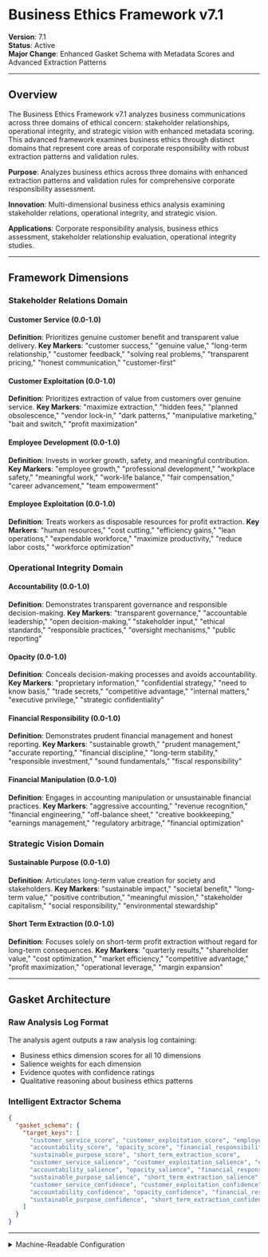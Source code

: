 # Business Ethics Framework v7.1

**Version**: 7.1  
**Status**: Active  
**Major Change**: Enhanced Gasket Schema with Metadata Scores and Advanced Extraction Patterns

---

## Overview

The Business Ethics Framework v7.1 analyzes business communications across three domains of ethical concern: stakeholder relationships, operational integrity, and strategic vision with enhanced metadata scoring. This advanced framework examines business ethics through distinct domains that represent core areas of corporate responsibility with robust extraction patterns and validation rules.

**Purpose**: Analyzes business ethics across three domains with enhanced extraction patterns and validation rules for comprehensive corporate responsibility assessment.

**Innovation**: Multi-dimensional business ethics analysis examining stakeholder relations, operational integrity, and strategic vision.

**Applications**: Corporate responsibility analysis, business ethics assessment, stakeholder relationship evaluation, operational integrity studies.

---

## Framework Dimensions

### **Stakeholder Relations Domain**

#### Customer Service (0.0-1.0)
**Definition**: Prioritizes genuine customer benefit and transparent value delivery.
**Key Markers**: "customer success," "genuine value," "long-term relationship," "customer feedback," "solving real problems," "transparent pricing," "honest communication," "customer-first"

#### Customer Exploitation (0.0-1.0)
**Definition**: Prioritizes extraction of value from customers over genuine service.
**Key Markers**: "maximize extraction," "hidden fees," "planned obsolescence," "vendor lock-in," "dark patterns," "manipulative marketing," "bait and switch," "profit maximization"

#### Employee Development (0.0-1.0)
**Definition**: Invests in worker growth, safety, and meaningful contribution.
**Key Markers**: "employee growth," "professional development," "workplace safety," "meaningful work," "work-life balance," "fair compensation," "career advancement," "team empowerment"

#### Employee Exploitation (0.0-1.0)
**Definition**: Treats workers as disposable resources for profit extraction.
**Key Markers**: "human resources," "cost cutting," "efficiency gains," "lean operations," "expendable workforce," "maximize productivity," "reduce labor costs," "workforce optimization"

### **Operational Integrity Domain**

#### Accountability (0.0-1.0)
**Definition**: Demonstrates transparent governance and responsible decision-making.
**Key Markers**: "transparent governance," "accountable leadership," "open decision-making," "stakeholder input," "ethical standards," "responsible practices," "oversight mechanisms," "public reporting"

#### Opacity (0.0-1.0)
**Definition**: Conceals decision-making processes and avoids accountability.
**Key Markers**: "proprietary information," "confidential strategy," "need to know basis," "trade secrets," "competitive advantage," "internal matters," "executive privilege," "strategic confidentiality"

#### Financial Responsibility (0.0-1.0)
**Definition**: Demonstrates prudent financial management and honest reporting.
**Key Markers**: "sustainable growth," "prudent management," "accurate reporting," "financial discipline," "long-term stability," "responsible investment," "sound fundamentals," "fiscal responsibility"

#### Financial Manipulation (0.0-1.0)
**Definition**: Engages in accounting manipulation or unsustainable financial practices.
**Key Markers**: "aggressive accounting," "revenue recognition," "financial engineering," "off-balance sheet," "creative bookkeeping," "earnings management," "regulatory arbitrage," "financial optimization"

### **Strategic Vision Domain**

#### Sustainable Purpose (0.0-1.0)
**Definition**: Articulates long-term value creation for society and stakeholders.
**Key Markers**: "sustainable impact," "societal benefit," "long-term value," "positive contribution," "meaningful mission," "stakeholder capitalism," "social responsibility," "environmental stewardship"

#### Short Term Extraction (0.0-1.0)
**Definition**: Focuses solely on short-term profit extraction without regard for long-term consequences.
**Key Markers**: "quarterly results," "shareholder value," "cost optimization," "market efficiency," "competitive advantage," "profit maximization," "operational leverage," "margin expansion"

---

## Gasket Architecture

### Raw Analysis Log Format
The analysis agent outputs a raw analysis log containing:
- Business ethics dimension scores for all 10 dimensions
- Salience weights for each dimension
- Evidence quotes with confidence ratings
- Qualitative reasoning about business ethics patterns

### Intelligent Extractor Schema
```json
{
  "gasket_schema": {
    "target_keys": [
      "customer_service_score", "customer_exploitation_score", "employee_development_score", "employee_exploitation_score",
      "accountability_score", "opacity_score", "financial_responsibility_score", "financial_manipulation_score",
      "sustainable_purpose_score", "short_term_extraction_score",
      "customer_service_salience", "customer_exploitation_salience", "employee_development_salience", "employee_exploitation_salience",
      "accountability_salience", "opacity_salience", "financial_responsibility_salience", "financial_manipulation_salience",
      "sustainable_purpose_salience", "short_term_extraction_salience",
      "customer_service_confidence", "customer_exploitation_confidence", "employee_development_confidence", "employee_exploitation_confidence",
      "accountability_confidence", "opacity_confidence", "financial_responsibility_confidence", "financial_manipulation_confidence",
      "sustainable_purpose_confidence", "short_term_extraction_confidence"
    ]
  }
}
```

---

<details><summary>Machine-Readable Configuration</summary>

```json
{
  "name": "business_ethics_v7_1",
  "version": "v7.1",
  "display_name": "Business Ethics Framework v7.1",
  "analysis_variants": {
    "default": {
      "description": "Complete multi-dimensional business ethics analysis with raw analysis log output.",
      "analysis_prompt": "You are an expert analyst specializing in business ethics and corporate responsibility across diverse contexts. Your task is to analyze the provided text using the Business Ethics Framework v7.1, which captures business ethics patterns through three domains with enhanced metadata scoring and comprehensive corporate responsibility assessment.\n\nThe framework evaluates business ethics across three domains:\n\n**Stakeholder Relations Domain**: Customer Service (0.0-1.0) - genuine customer benefit and transparent value delivery vs. Customer Exploitation (0.0-1.0) - extraction of value from customers over genuine service; Employee Development (0.0-1.0) - worker growth, safety, and meaningful contribution vs. Employee Exploitation (0.0-1.0) - treating workers as disposable resources.\n\n**Operational Integrity Domain**: Accountability (0.0-1.0) - transparent governance and responsible decision-making vs. Opacity (0.0-1.0) - concealing decision-making processes; Financial Responsibility (0.0-1.0) - prudent financial management and honest reporting vs. Financial Manipulation (0.0-1.0) - accounting manipulation or unsustainable practices.\n\n**Strategic Vision Domain**: Sustainable Purpose (0.0-1.0) - long-term value creation for society and stakeholders vs. Short Term Extraction (0.0-1.0) - focusing solely on short-term profit extraction.\n\nFor each dimension, provide:\n- **Score (0.0-1.0)**: Based on strength of evidence in the text\n- **Salience (0.0-1.0)**: How central is this dimension to this specific text?\n- **Confidence (0.0-1.0)**: How certain are you in this assessment?\n\nWrite a comprehensive analytical report that covers:\n- Application of the Business Ethics methodology to this specific text\n- Detailed analysis of each relevant dimension with scores, salience, confidence, and evidence\n- Assessment of business ethics patterns across all three domains\n- Overall corporate responsibility profile with domain weighting\n- Key insights about the organization's ethical approach and stakeholder orientation\n\nEmbed your numerical assessments naturally within the analysis. For example: 'This text demonstrates strong customer service orientation (customer service score: 0.8, salience: 0.9, confidence: 0.7) with frequent references to genuine customer benefit.' Focus on rigorous intellectual analysis supported by direct textual evidence and clear reasoning for all scores and metadata."
    }
  },
  "dimension_groups": {
    "stakeholder_relations": ["customer_service", "customer_exploitation", "employee_development", "employee_exploitation"],
    "operational_integrity": ["accountability", "opacity", "financial_responsibility", "financial_manipulation"],
    "strategic_vision": ["sustainable_purpose", "short_term_extraction"]
  },
  "calculation_spec": {
    "stakeholder_focus_index": "(customer_service_score + employee_development_score - customer_exploitation_score - employee_exploitation_score) / 4",
    "operational_integrity_index": "(accountability_score + financial_responsibility_score - opacity_score - financial_manipulation_score) / 4",
    "strategic_sustainability_score": "(sustainable_purpose_score - short_term_extraction_score + 1) / 2",
    "salience_weighted_stakeholder_focus_index": "((customer_service_score * customer_service_salience + employee_development_score * employee_development_salience) - (customer_exploitation_score * customer_exploitation_salience + employee_exploitation_score * employee_exploitation_salience)) / (customer_service_salience + employee_development_salience + customer_exploitation_salience + employee_exploitation_salience + 1e-9)",
    "salience_weighted_operational_integrity_index": "((accountability_score * accountability_salience + financial_responsibility_score * financial_responsibility_salience) - (opacity_score * opacity_salience + financial_manipulation_score * financial_manipulation_salience)) / (accountability_salience + financial_responsibility_salience + opacity_salience + financial_manipulation_salience + 1e-9)",
    "salience_weighted_strategic_sustainability_score": "(sustainable_purpose_score * sustainable_purpose_salience - short_term_extraction_score * short_term_extraction_salience + (sustainable_purpose_salience + short_term_extraction_salience + 1e-9) / 2) / (sustainable_purpose_salience + short_term_extraction_salience + 1e-9)",
    "salience_weighted_business_ethics_index": "(stakeholder_focus_index * ((customer_service_salience + employee_development_salience + customer_exploitation_salience + employee_exploitation_salience + 1e-9) / 4) + operational_integrity_index * ((accountability_salience + financial_responsibility_salience + opacity_salience + financial_manipulation_salience + 1e-9) / 4) + strategic_sustainability_score * ((sustainable_purpose_salience + short_term_extraction_salience + 1e-9) / 2)) / (((customer_service_salience + employee_development_salience + customer_exploitation_salience + employee_exploitation_salience + 1e-9) / 4) + ((accountability_salience + financial_responsibility_salience + opacity_salience + financial_manipulation_salience + 1e-9) / 4) + ((sustainable_purpose_salience + short_term_extraction_salience + 1e-9) / 2))"
  },
  "reliability_rubric": {
    "cronbachs_alpha": {
      "excellent": [0.80, 1.0],
      "good": [0.70, 0.79],
      "acceptable": [0.60, 0.69],
      "poor": [0.0, 0.59]
    },
    "notes": "Defines quality thresholds for framework reliability. The Synthesis Agent uses this for automated fit assessment."
  },
  "gasket_schema": {
    "version": "7.1",
    "extraction_method": "intelligent_extractor",
    "target_keys": [
      "customer_service_score", "customer_exploitation_score", "employee_development_score", "employee_exploitation_score",
      "accountability_score", "opacity_score", "financial_responsibility_score", "financial_manipulation_score",
      "sustainable_purpose_score", "short_term_extraction_score",
      "customer_service_salience", "customer_exploitation_salience", "employee_development_salience", "employee_exploitation_salience",
      "accountability_salience", "opacity_salience", "financial_responsibility_salience", "financial_manipulation_salience",
      "sustainable_purpose_salience", "short_term_extraction_salience",
      "customer_service_confidence", "customer_exploitation_confidence", "employee_development_confidence", "employee_exploitation_confidence",
      "accountability_confidence", "opacity_confidence", "financial_responsibility_confidence", "financial_manipulation_confidence",
      "sustainable_purpose_confidence", "short_term_extraction_confidence"
    ],
    "extraction_patterns": {
      "customer_service_score": ["customer.{0,20}service.{0,20}score", "customer.{0,20}service.{0,20}rating", "customer\\s*service\\s*:\\s*[0-9]"],
      "customer_exploitation_score": ["customer.{0,20}exploitation.{0,20}score", "customer.{0,20}exploitation.{0,20}rating", "customer\\s*exploitation\\s*:\\s*[0-9]"],
      "employee_development_score": ["employee.{0,20}development.{0,20}score", "employee.{0,20}development.{0,20}rating", "employee\\s*development\\s*:\\s*[0-9]"],
      "employee_exploitation_score": ["employee.{0,20}exploitation.{0,20}score", "employee.{0,20}exploitation.{0,20}rating", "employee\\s*exploitation\\s*:\\s*[0-9]"],
      "accountability_score": ["accountability.{0,20}score", "accountability.{0,20}rating", "accountability\\s*:\\s*[0-9]"],
      "opacity_score": ["opacity.{0,20}score", "opacity.{0,20}rating", "opacity\\s*:\\s*[0-9]"],
      "financial_responsibility_score": ["financial.{0,20}responsibility.{0,20}score", "financial.{0,20}responsibility.{0,20}rating", "financial\\s*responsibility\\s*:\\s*[0-9]"],
      "financial_manipulation_score": ["financial.{0,20}manipulation.{0,20}score", "financial.{0,20}manipulation.{0,20}rating", "financial\\s*manipulation\\s*:\\s*[0-9]"],
      "sustainable_purpose_score": ["sustainable.{0,20}purpose.{0,20}score", "sustainable.{0,20}purpose.{0,20}rating", "sustainable\\s*purpose\\s*:\\s*[0-9]"],
      "short_term_extraction_score": ["short.{0,20}term.{0,20}extraction.{0,20}score", "short.{0,20}term.{0,20}extraction.{0,20}rating", "short\\s*term\\s*extraction\\s*:\\s*[0-9]"],
      "customer_service_salience": ["customer.{0,20}service.{0,20}salience", "customer.{0,20}service.{0,20}importance", "customer.{0,20}service.{0,20}centrality"],
      "customer_exploitation_salience": ["customer.{0,20}exploitation.{0,20}salience", "customer.{0,20}exploitation.{0,20}importance", "customer.{0,20}exploitation.{0,20}centrality"],
      "employee_development_salience": ["employee.{0,20}development.{0,20}salience", "employee.{0,20}development.{0,20}importance", "employee.{0,20}development.{0,20}centrality"],
      "employee_exploitation_salience": ["employee.{0,20}exploitation.{0,20}salience", "employee.{0,20}exploitation.{0,20}importance", "employee.{0,20}exploitation.{0,20}centrality"],
      "accountability_salience": ["accountability.{0,20}salience", "accountability.{0,20}importance", "accountability.{0,20}centrality"],
      "opacity_salience": ["opacity.{0,20}salience", "opacity.{0,20}importance", "opacity.{0,20}centrality"],
      "financial_responsibility_salience": ["financial.{0,20}responsibility.{0,20}salience", "financial.{0,20}responsibility.{0,20}importance", "financial.{0,20}responsibility.{0,20}centrality"],
      "financial_manipulation_salience": ["financial.{0,20}manipulation.{0,20}salience", "financial.{0,20}manipulation.{0,20}importance", "financial.{0,20}manipulation.{0,20}centrality"],
      "sustainable_purpose_salience": ["sustainable.{0,20}purpose.{0,20}salience", "sustainable.{0,20}purpose.{0,20}importance", "sustainable.{0,20}purpose.{0,20}centrality"],
      "short_term_extraction_salience": ["short.{0,20}term.{0,20}extraction.{0,20}salience", "short.{0,20}term.{0,20}extraction.{0,20}importance", "short.{0,20}term.{0,20}extraction.{0,20}centrality"],
      "customer_service_confidence": ["customer.{0,20}service.{0,20}confidence", "customer.{0,20}service.{0,20}certainty", "customer.{0,20}service.{0,20}sure"],
      "customer_exploitation_confidence": ["customer.{0,20}exploitation.{0,20}confidence", "customer.{0,20}exploitation.{0,20}certainty", "customer.{0,20}exploitation.{0,20}sure"],
      "employee_development_confidence": ["employee.{0,20}development.{0,20}confidence", "employee.{0,20}development.{0,20}certainty", "employee.{0,20}development.{0,20}sure"],
      "employee_exploitation_confidence": ["employee.{0,20}exploitation.{0,20}confidence", "employee.{0,20}exploitation.{0,20}certainty", "employee.{0,20}exploitation.{0,20}sure"],
      "accountability_confidence": ["accountability.{0,20}confidence", "accountability.{0,20}certainty", "accountability.{0,20}sure"],
      "opacity_confidence": ["opacity.{0,20}confidence", "opacity.{0,20}certainty", "opacity.{0,20}sure"],
      "financial_responsibility_confidence": ["financial.{0,20}responsibility.{0,20}confidence", "financial.{0,20}responsibility.{0,20}certainty", "financial.{0,20}responsibility.{0,20}sure"],
      "financial_manipulation_confidence": ["financial.{0,20}manipulation.{0,20}confidence", "financial.{0,20}manipulation.{0,20}certainty", "financial.{0,20}manipulation.{0,20}sure"],
      "sustainable_purpose_confidence": ["sustainable.{0,20}purpose.{0,20}confidence", "sustainable.{0,20}purpose.{0,20}certainty", "sustainable.{0,20}purpose.{0,20}sure"],
      "short_term_extraction_confidence": ["short.{0,20}term.{0,20}extraction.{0,20}confidence", "short.{0,20}term.{0,20}extraction.{0,20}certainty", "short.{0,20}term.{0,20}extraction.{0,20}sure"]
    },
    "validation_rules": {
      "required_fields": [
        "customer_service_score", "customer_exploitation_score", "employee_development_score", "employee_exploitation_score",
        "accountability_score", "opacity_score", "financial_responsibility_score", "financial_manipulation_score",
        "sustainable_purpose_score", "short_term_extraction_score"
      ],
      "score_ranges": {"min": 0.0, "max": 1.0},
      "metadata_ranges": {
        "salience": {"min": 0.0, "max": 1.0},
        "confidence": {"min": 0.0, "max": 1.0}
      },
      "fallback_strategy": "use_default_values"
    }
  }
}
```

</details>